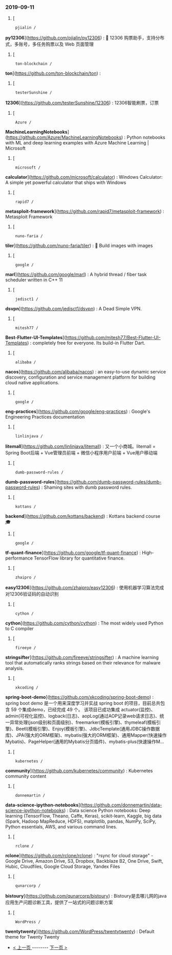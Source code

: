 ### 2019-09-11 
1. [
  

        pjialin /
**py12306**](https://github.com/pjialin/py12306) : 🚂 12306 购票助手，支持分布式，多账号，多任务购票以及 Web 页面管理
1. [
  

        ton-blockchain /
**ton**](https://github.com/ton-blockchain/ton) : 
1. [
  

        testerSunshine /
**12306**](https://github.com/testerSunshine/12306) : 12306智能刷票，订票
1. [
  

        Azure /
**MachineLearningNotebooks**](https://github.com/Azure/MachineLearningNotebooks) : Python notebooks with ML and deep learning examples with Azure Machine Learning | Microsoft
1. [
  

        microsoft /
**calculator**](https://github.com/microsoft/calculator) : Windows Calculator: A simple yet powerful calculator that ships with Windows
1. [
  

        rapid7 /
**metasploit-framework**](https://github.com/rapid7/metasploit-framework) : Metasploit Framework
1. [
  

        nuno-faria /
**tiler**](https://github.com/nuno-faria/tiler) : 👷 Build images with images
1. [
  

        google /
**marl**](https://github.com/google/marl) : A hybrid thread / fiber task scheduler written in C++ 11
1. [
  

        jedisct1 /
**dsvpn**](https://github.com/jedisct1/dsvpn) : A Dead Simple VPN.
1. [
  

        mitesh77 /
**Best-Flutter-UI-Templates**](https://github.com/mitesh77/Best-Flutter-UI-Templates) : completely free for everyone. Its build-in Flutter Dart.
1. [
  

        alibaba /
**nacos**](https://github.com/alibaba/nacos) : an easy-to-use dynamic service discovery, configuration and service management platform for building cloud native applications.
1. [
  

        google /
**eng-practices**](https://github.com/google/eng-practices) : Google's Engineering Practices documentation
1. [
  

        linlinjava /
**litemall**](https://github.com/linlinjava/litemall) : 又一个小商城。litemall = Spring Boot后端 + Vue管理员前端 + 微信小程序用户前端 + Vue用户移动端
1. [
  

        dumb-password-rules /
**dumb-password-rules**](https://github.com/dumb-password-rules/dumb-password-rules) : Shaming sites with dumb password rules.
1. [
  

        kottans /
**backend**](https://github.com/kottans/backend) : Kottans backend course 🎓
1. [
  

        google /
**tf-quant-finance**](https://github.com/google/tf-quant-finance) : High-performance TensorFlow library for quantitative finance.
1. [
  

        zhaipro /
**easy12306**](https://github.com/zhaipro/easy12306) : 使用机器学习算法完成对12306验证码的自动识别
1. [
  

        cython /
**cython**](https://github.com/cython/cython) : The most widely used Python to C compiler
1. [
  

        fireeye /
**stringsifter**](https://github.com/fireeye/stringsifter) : A machine learning tool that automatically ranks strings based on their relevance for malware analysis.
1. [
  

        xkcoding /
**spring-boot-demo**](https://github.com/xkcoding/spring-boot-demo) : spring boot demo 是一个用来深度学习并实战 spring boot 的项目，目前总共包含 59 个集成demo，已经完成 49 个。 该项目已成功集成 actuator(监控)、admin(可视化监控)、logback(日志)、aopLog(通过AOP记录web请求日志)、统一异常处理(json级别和页面级别)、freemarker(模板引擎)、thymeleaf(模板引擎)、Beetl(模板引擎)、Enjoy(模板引擎)、JdbcTemplate(通用JDBC操作数据库)、JPA(强大的ORM框架)、mybatis(强大的ORM框架)、通用Mapper(快速操作Mybatis)、PageHelper(通用的Mybatis分页插件)、mybatis-plus(快速操作M…
1. [
  

        kubernetes /
**community**](https://github.com/kubernetes/community) : Kubernetes community content
1. [
  

        donnemartin /
**data-science-ipython-notebooks**](https://github.com/donnemartin/data-science-ipython-notebooks) : Data science Python notebooks: Deep learning (TensorFlow, Theano, Caffe, Keras), scikit-learn, Kaggle, big data (Spark, Hadoop MapReduce, HDFS), matplotlib, pandas, NumPy, SciPy, Python essentials, AWS, and various command lines.
1. [
  

        rclone /
**rclone**](https://github.com/rclone/rclone) : "rsync for cloud storage" - Google Drive, Amazon Drive, S3, Dropbox, Backblaze B2, One Drive, Swift, Hubic, Cloudfiles, Google Cloud Storage, Yandex Files
1. [
  

        qunarcorp /
**bistoury**](https://github.com/qunarcorp/bistoury) : Bistoury是去哪儿网的java应用生产问题诊断工具，提供了一站式的问题诊断方案
1. [
  

        WordPress /
**twentytwenty**](https://github.com/WordPress/twentytwenty) : Default theme for Twenty Twenty 

- [ < 上一页 ](https://github.com/able8/github-trending-daily-record/blob/master/2019-09-10.md) -------- [ 下一页 > ](https://github.com/able8/github-trending-daily-record/blob/master/2019-09-12.md)